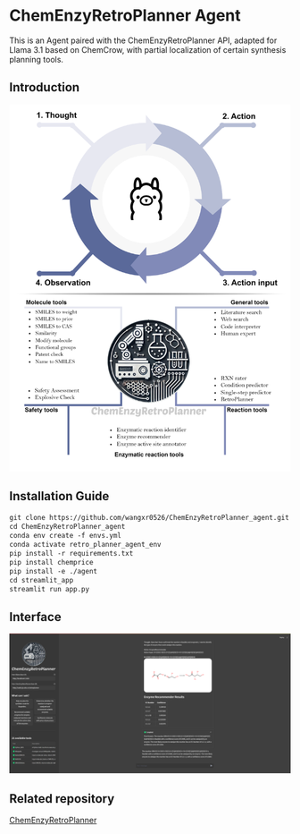 # ChemEnzyRetroPlanner Agent
This is an Agent paired with the ChemEnzyRetroPlanner API, adapted for Llama 3.1 based on ChemCrow, with partial localization of certain synthesis planning tools.  
## Introduction
![ChemEnzyRetroPlanner](./streamlit_app/assets/agent_intro_b.png)
## Installation Guide
```
git clone https://github.com/wangxr0526/ChemEnzyRetroPlanner_agent.git
cd ChemEnzyRetroPlanner_agent
conda env create -f envs.yml
conda activate retro_planner_agent_env
pip install -r requirements.txt
pip install chemprice
pip install -e ./agent
cd streamlit_app
streamlit run app.py
```

## Interface
![interface](streamlit_app/assets/interface.png)



## Related repository
[ChemEnzyRetroPlanner](https://github.com/wangxr0526/ChemEnzyRetroPlanner.git)